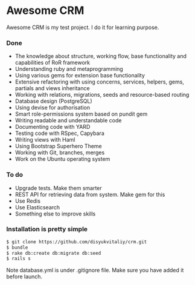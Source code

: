 # Awesome CRM

Awesome CRM is my test project. I do it for learning purpose.

### Done
  - The knowledge about structure, working flow, base functionality and capabilities of RoR framework
  - Understanding ruby and metaprogramming
  - Using various gems for extension base functionality
  - Extensive refactoring with using concerns, services, helpers, gems, partials and views inheritance
  - Working with relations, migrations, seeds and resource-based routing
  - Database design (PostgreSQL)
  - Using devise for authorisation
  - Smart role-permissions system based on pundit gem
  - Writing readable and understandable code
  - Documenting code with YARD
  - Testing code with RSpec, Capybara
  - Writing views with Haml
  - Using Bootstrap Superhero Theme
  - Working with Git, branches, merges
  - Work on the Ubuntu operating system
  
### To do
  - Upgrade tests. Make them smarter
  - REST API for retrieving data from system. Make gem for this
  - Use Redis
  - Use Elasticsearch
  - Something else to improve skills

### Installation is pretty simple

```sh
$ git clone https://github.com/disyukvitaliy/crm.git
$ bundle
$ rake db:create db:migrate db:seed
$ rails s
```

Note database.yml is under .gitignore file. Make sure you have added it before launch.